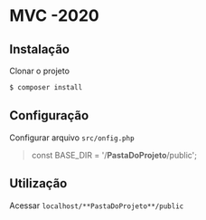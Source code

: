 # MVC -2020

## Instalação
Clonar o projeto
```bash
$ composer install
```

## Configuração

Configurar arquivo `src/onfig.php`
> const BASE_DIR = '/**PastaDoProjeto**/public';

## Utilização
Acessar `localhost/**PastaDoProjeto**/public`